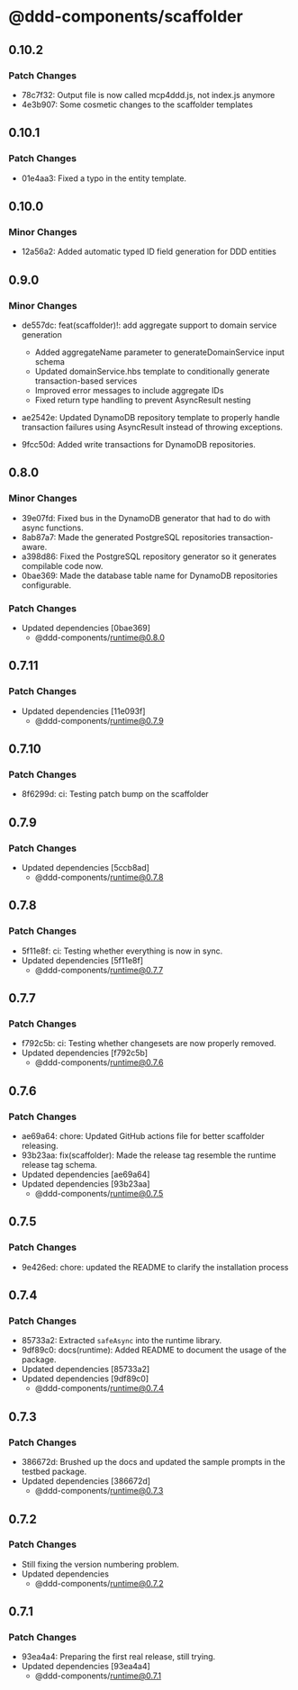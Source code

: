 # @ddd-components/scaffolder

## 0.10.2

### Patch Changes

- 78c7f32: Output file is now called mcp4ddd.js, not index.js anymore
- 4e3b907: Some cosmetic changes to the scaffolder templates

## 0.10.1

### Patch Changes

- 01e4aa3: Fixed a typo in the entity template.

## 0.10.0

### Minor Changes

- 12a56a2: Added automatic typed ID field generation for DDD entities

## 0.9.0

### Minor Changes

- de557dc: feat(scaffolder)!: add aggregate support to domain service generation
    - Added aggregateName parameter to generateDomainService input schema
    - Updated domainService.hbs template to conditionally generate transaction-based services
    - Improved error messages to include aggregate IDs
    - Fixed return type handling to prevent AsyncResult nesting

- ae2542e: Updated DynamoDB repository template to properly handle transaction failures using AsyncResult instead of throwing exceptions.
- 9fcc50d: Added write transactions for DynamoDB repositories.

## 0.8.0

### Minor Changes

- 39e07fd: Fixed bus in the DynamoDB generator that had to do with async functions.
- 8ab87a7: Made the generated PostgreSQL repositories transaction-aware.
- a398d86: Fixed the PostgreSQL repository generator so it generates compilable code now.
- 0bae369: Made the database table name for DynamoDB repositories configurable.

### Patch Changes

- Updated dependencies [0bae369]
    - @ddd-components/runtime@0.8.0

## 0.7.11

### Patch Changes

- Updated dependencies [11e093f]
    - @ddd-components/runtime@0.7.9

## 0.7.10

### Patch Changes

- 8f6299d: ci: Testing patch bump on the scaffolder

## 0.7.9

### Patch Changes

- Updated dependencies [5ccb8ad]
    - @ddd-components/runtime@0.7.8

## 0.7.8

### Patch Changes

- 5f11e8f: ci: Testing whether everything is now in sync.
- Updated dependencies [5f11e8f]
    - @ddd-components/runtime@0.7.7

## 0.7.7

### Patch Changes

- f792c5b: ci: Testing whether changesets are now properly removed.
- Updated dependencies [f792c5b]
    - @ddd-components/runtime@0.7.6

## 0.7.6

### Patch Changes

- ae69a64: chore: Updated GitHub actions file for better scaffolder releasing.
- 93b23aa: fix(scaffolder): Made the release tag resemble the runtime release tag schema.
- Updated dependencies [ae69a64]
- Updated dependencies [93b23aa]
    - @ddd-components/runtime@0.7.5

## 0.7.5

### Patch Changes

- 9e426ed: chore: updated the README to clarify the installation process

## 0.7.4

### Patch Changes

- 85733a2: Extracted `safeAsync` into the runtime library.
- 9df89c0: docs(runtime): Added README to document the usage of the package.
- Updated dependencies [85733a2]
- Updated dependencies [9df89c0]
    - @ddd-components/runtime@0.7.4

## 0.7.3

### Patch Changes

- 386672d: Brushed up the docs and updated the sample prompts in the testbed package.
- Updated dependencies [386672d]
    - @ddd-components/runtime@0.7.3

## 0.7.2

### Patch Changes

- Still fixing the version numbering problem.
- Updated dependencies
    - @ddd-components/runtime@0.7.2

## 0.7.1

### Patch Changes

- 93ea4a4: Preparing the first real release, still trying.
- Updated dependencies [93ea4a4]
    - @ddd-components/runtime@0.7.1
